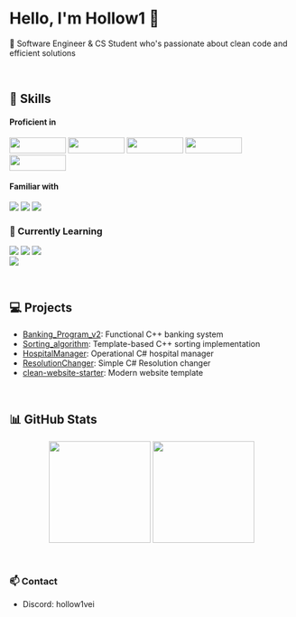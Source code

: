 # Hello, I'm Hollow1 👋

💜 Software Engineer & CS Student who's passionate about clean code and efficient solutions

<br>

## 🔨 Skills

#### Proficient in
<p align="left">
  <img src="https://img.shields.io/badge/-HTML5-E34F26?style=flat-square&logo=html5&logoColor=white" width="100" height="28"/>
  <img src="https://img.shields.io/badge/-CSS3-1572B6?style=flat-square&logo=css3&logoColor=white" width="100" height="28"/>
  <img src="https://img.shields.io/badge/-C-00599C?style=flat-square&logo=c&logoColor=white" width="100" height="28"/>
  <img src="https://img.shields.io/badge/-C++-00599C?style=flat-square&logo=c%2B%2B&logoColor=white" width="100" height="28"/>
  <img src="https://img.shields.io/badge/-C%23-239120?style=flat-square&logo=c-sharp&logoColor=white" width="100" height="28"/>
</p>

#### Familiar with
<p align="left">
  <img src="https://img.shields.io/badge/-JavaScript-F7DF1E?style=flat-square&logo=javascript&logoColor=black" />
  <img src="https://img.shields.io/badge/-Vue.js-35495E?style=flat-square&logo=vue.js&logoColor=4FC08D" />
  <img src="https://img.shields.io/badge/-React-20232A?style=flat-square&logo=react&logoColor=61DAFB" />
</p>

### 🌱 Currently Learning
<p align="left">
  <img src="https://img.shields.io/badge/-Advanced%20C++-00599C?style=flat-square&logo=c%2B%2B&logoColor=white" />
  <img src="https://img.shields.io/badge/-Advanced%20C%23-239120?style=flat-square&logo=c-sharp&logoColor=white" />
  <img src="https://img.shields.io/badge/-Advanced%20JavaScript-F7DF1E?style=flat-square&logo=javascript&logoColor=black" />
  <br/>
  <img src="https://img.shields.io/badge/-Unity-000000?style=flat-square&logo=unity&logoColor=white" />
</p>

<br>

## 💻 Projects
- [Banking_Program_v2](https://github.com/Ho11ow1/Banking_Program_v2): Functional C++ banking system
- [Sorting_algorithm](https://github.com/Ho11ow1/Sorting_algorithm): Template-based C++ sorting implementation
- [HospitalManager](https://github.com/Ho11ow1/HospitalManager): Operational C# hospital manager
- [ResolutionChanger](https://github.com/Ho11ow1/ResolutionChanger): Simple C# Resolution changer
- [clean-website-starter](https://github.com/Ho11ow1/clean-website-starter): Modern website template

<br>

## 📊 GitHub Stats
<p align="center">
  <img height="180em" src="https://github-readme-stats.vercel.app/api?username=Ho11ow1&show_icons=true&theme=midnight-purple&bg_color=0D1117&hide_border=true&cache_seconds=1800" />
  <img height="180em" src="https://github-readme-stats.vercel.app/api/top-langs/?username=Ho11ow1&layout=compact&theme=midnight-purple&bg_color=0D1117&hide_border=true&hide=vue&cache_seconds=1800" />
</p>

<br>

### 📫 Contact
- Discord: hollow1vei
